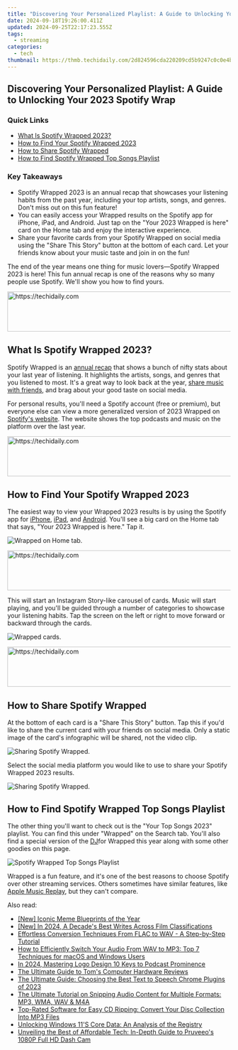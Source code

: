 ```yaml
---
title: "Discovering Your Personalized Playlist: A Guide to Unlocking Your 2023 Spotify Wrap"
date: 2024-09-18T19:26:00.411Z
updated: 2024-09-25T22:17:23.555Z
tags:
  - streaming
categories:
  - tech
thumbnail: https://thmb.techidaily.com/2d824596cda220209cd5b9247c0c0e4bf48214334ac0cfef5ca5e3619fdd13ef.jpg
---
```


## Discovering Your Personalized Playlist: A Guide to Unlocking Your 2023 Spotify Wrap

### Quick Links

* [What Is Spotify Wrapped 2023?](https://visual-screen-recording.techidaily.com/2024-approved-expert-tips-for-conducting-obs-meetings-via-zoom/)
* [How to Find Your Spotify Wrapped 2023](https://youtube-videos.techidaily.com/uniting-subscribers-through-shared-playlists/)
* [How to Share Spotify Wrapped](https://change-location.techidaily.com/how-to-use-life360-on-windows-pc-for-google-pixel-7a-drfone-by-drfone-virtual-android/)
* [How to Find Spotify Wrapped Top Songs Playlist](https://facebook-video-share.techidaily.com/overcoming-the-invisible-screen-hurdle-youtube-fixes-for-2024/)

### Key Takeaways

* Spotify Wrapped 2023 is an annual recap that showcases your listening habits from the past year, including your top artists, songs, and genres. Don't miss out on this fun feature!
* You can easily access your Wrapped results on the Spotify app for iPhone, iPad, and Android. Just tap on the "Your 2023 Wrapped is here" card on the Home tab and enjoy the interactive experience.
* Share your favorite cards from your Spotify Wrapped on social media using the "Share This Story" button at the bottom of each card. Let your friends know about your music taste and join in on the fun!

 The end of the year means one thing for music lovers—Spotify Wrapped 2023 is here! This fun annual recap is one of the reasons why so many people use Spotify. We'll show you how to find yours.

<!-- affiliate ads begin -->
<a href="https://appsumo.8odi.net/c/5597632/2068439/7443" target="_top" id="2068439">
  <img src="//a.impactradius-go.com/display-ad/7443-2068439" border="0" alt="https://techidaily.com" width="728" height="90"/>
</a>
<img height="0" width="0" src="https://appsumo.8odi.net/i/5597632/2068439/7443" style="position:absolute;visibility:hidden;" border="0" />
<!-- affiliate ads end -->

##  What Is Spotify Wrapped 2023?

 Spotify Wrapped is an [annual recap](https://android-unlock.techidaily.com/how-to-change-motorola-moto-g-5g-2023-lock-screen-password-by-drfone-android/) that shows a bunch of nifty stats about your last year of listening. It highlights the artists, songs, and genres that you listened to most. It's a great way to look back at the year, [share music with friends](https://facebook-video-content.techidaily.com/new-in-2024-vimeo-profile-picture-constraints/), and brag about your good taste on social media.

 For personal results, you'll need a Spotify account (free or premium), but everyone else can view a more generalized version of 2023 Wrapped on [Spotify's website](https://www.spotify.com/us/wrapped/). The website shows the top podcasts and music on the platform over the last year.

<!-- affiliate ads begin -->
<a href="https://appsumo.8odi.net/c/5597632/2151893/7443" target="_top" id="2151893">
  <img src="//a.impactradius-go.com/display-ad/7443-2151893" border="0" alt="https://techidaily.com" width="728" height="90"/>
</a>
<img height="0" width="0" src="https://appsumo.8odi.net/i/5597632/2151893/7443" style="position:absolute;visibility:hidden;" border="0" />
<!-- affiliate ads end -->

##  How to Find Your Spotify Wrapped 2023

 The easiest way to view your Wrapped 2023 results is by using the Spotify app for [iPhone](https://apps.apple.com/us/app/spotify-music-and-podcasts/id324684580), [iPad](https://apps.apple.com/us/app/spotify-music-and-podcasts/id324684580), and [Android](https://www.anrdoezrs.net/links/3607085/type/dlg/sid/UUhtgUeUpU2001184/https://play.google.com/store/apps/details?id=com.spotify.music&hl=en%5FUS&gl=US). You'll see a big card on the Home tab that says, "Your 2023 Wrapped is here." Tap it.

![Wrapped on Home tab.](https://static1.howtogeekimages.com/wordpress/wp-content/uploads/2023/11/screenshot_2023-11-29-10-35-38-83_0438eb925998df20b3482ec25499d226.jpg) 

<!-- affiliate ads begin -->
<a href="https://appsumo.8odi.net/c/5597632/2100542/7443" target="_top" id="2100542">
  <img src="//a.impactradius-go.com/display-ad/7443-2100542" border="0" alt="https://techidaily.com" width="728" height="90"/>
</a>
<img height="0" width="0" src="https://appsumo.8odi.net/i/5597632/2100542/7443" style="position:absolute;visibility:hidden;" border="0" />
<!-- affiliate ads end -->

 This will start an Instagram Story-like carousel of cards. Music will start playing, and you'll be guided through a number of categories to showcase your listening habits. Tap the screen on the left or right to move forward or backward through the cards.

![Wrapped cards.](https://static1.howtogeekimages.com/wordpress/wp-content/uploads/2023/11/screenshot_2023-11-29-10-36-32-42_0438eb925998df20b3482ec25499d226.jpg) 

<!-- affiliate ads begin -->
<a href="https://appsumo.8odi.net/c/5597632/2087395/7443" target="_top" id="2087395">
  <img src="//a.impactradius-go.com/display-ad/7443-2087395" border="0" alt="https://techidaily.com" width="728" height="90"/>
</a>
<img height="0" width="0" src="https://appsumo.8odi.net/i/5597632/2087395/7443" style="position:absolute;visibility:hidden;" border="0" />
<!-- affiliate ads end -->

##  How to Share Spotify Wrapped

 At the bottom of each card is a "Share This Story" button. Tap this if you'd like to share the current card with your friends on social media. Only a static image of the card's infographic will be shared, not the video clip.

![Sharing Spotify Wrapped.](https://static1.howtogeekimages.com/wordpress/wp-content/uploads/2023/11/screenshot_2023-11-29-10-37-21-25_0438eb925998df20b3482ec25499d226.jpg) 

 Select the social media platform you would like to use to share your Spotify Wrapped 2023 results.

![Sharing Spotify Wrapped.](https://static1.howtogeekimages.com/wordpress/wp-content/uploads/2023/11/screenshot_2023-11-29-10-37-32-63_0438eb925998df20b3482ec25499d226.jpg) 

##  How to Find Spotify Wrapped Top Songs Playlist

 The other thing you'll want to check out is the "Your Top Songs 2023" playlist. You can find this under "Wrapped" on the Search tab. You'll also find a special version of the [DJ](https://screen-activity-recording.techidaily.com/experts-selection-best-full-screen-recorders-for-pc-and-mac-for-2024/)for Wrapped this year along with some other goodies on this page.

![Spotify Wrapped Top Songs Playlist](https://static1.howtogeekimages.com/wordpress/wp-content/uploads/2023/11/screenshot_2023-11-29-10-38-29-03_0438eb925998df20b3482ec25499d226.jpg) 

 Wrapped is a fun feature, and it's one of the best reasons to choose Spotify over other streaming services. Others sometimes have similar features, like [Apple Music Replay](https://android-pokemon-go.techidaily.com/in-2024-pokemon-go-no-gps-signal-heres-every-possible-solution-on-htc-u23-drfone-by-drfone-virtual-android/), but they can't compare.

<ins class="adsbygoogle"
     style="display:block"
     data-ad-format="autorelaxed"
     data-ad-client="ca-pub-7571918770474297"
     data-ad-slot="1223367746"></ins>

<ins class="adsbygoogle"
     style="display:block"
     data-ad-client="ca-pub-7571918770474297"
     data-ad-slot="8358498916"
     data-ad-format="auto"
     data-full-width-responsive="true"></ins>

<span class="atpl-alsoreadstyle">Also read:</span>
<div><ul>
<li><a href="https://some-knowledge.techidaily.com/new-iconic-meme-blueprints-of-the-year/"><u>[New] Iconic Meme Blueprints of the Year</u></a></li>
<li><a href="https://fox-info.techidaily.com/new-in-2024-a-decades-best-writes-across-film-classifications/"><u>[New] In 2024, A Decade's Best Writes Across Film Classifications</u></a></li>
<li><a href="https://media-tips.techidaily.com/effortless-conversion-techniques-from-flac-to-wav-a-step-by-step-tutorial/"><u>Effortless Conversion Techniques From FLAC to WAV - A Step-by-Step Tutorial</u></a></li>
<li><a href="https://media-tips.techidaily.com/how-to-efficiently-switch-your-audio-from-wav-to-mp3-top-7-techniques-for-macos-and-windows-users/"><u>How to Efficiently Switch Your Audio From WAV to MP3: Top 7 Techniques for macOS and Windows Users</u></a></li>
<li><a href="https://extra-guidance.techidaily.com/in-2024-mastering-logo-design-10-keys-to-podcast-prominence/"><u>In 2024, Mastering Logo Design 10 Keys to Podcast Prominence</u></a></li>
<li><a href="https://hardware-updates.techidaily.com/the-ultimate-guide-to-toms-computer-hardware-reviews/"><u>The Ultimate Guide to Tom's Computer Hardware Reviews</u></a></li>
<li><a href="https://media-tips.techidaily.com/the-ultimate-guide-choosing-the-best-text-to-speech-chrome-plugins-of-2023/"><u>The Ultimate Guide: Choosing the Best Text to Speech Chrome Plugins of 2023</u></a></li>
<li><a href="https://media-tips.techidaily.com/the-ultimate-tutorial-on-snipping-audio-content-for-multiple-formats-mp3-wma-wav-and-m4a/"><u>The Ultimate Tutorial on Snipping Audio Content for Multiple Formats: MP3, WMA, WAV & M4A</u></a></li>
<li><a href="https://media-tips.techidaily.com/top-rated-software-for-easy-cd-ripping-convert-your-disc-collection-into-mp3-files/"><u>Top-Rated Software for Easy CD Ripping: Convert Your Disc Collection Into MP3 Files</u></a></li>
<li><a href="https://win11-tips.techidaily.com/unlocking-windows-11s-core-data-an-analysis-of-the-registry/"><u>Unlocking Windows 11'S Core Data: An Analysis of the Registry</u></a></li>
<li><a href="https://buynow-tips.techidaily.com/unveiling-the-best-of-affordable-tech-in-depth-guide-to-pruveeos-1080p-full-hd-dash-cam/"><u>Unveiling the Best of Affordable Tech: In-Depth Guide to Pruveeo's 1080P Full HD Dash Cam</u></a></li>
</ul></div>

